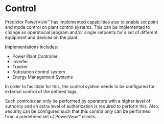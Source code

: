 # Control

Prediktor PowerView™ has implemented capabilities also to enable set point and mode control on plant control systems. This can be implemented to change an operational program and/or single setpoints for a set of different equipment and devices on the plant. 

Implementations includes:
-	Power Plant Controller 
-	Inverter
-	Tracker
-	Substation control system
-	Energy Management Systems 

In order to facilitate for this, the control system needs to be configured for external control of the defined tags. 

Such controls can only be performed by operators with a higher level of authority and an extra level of authorization is required to perform this. Also, security can be configured such that this control only can be performed from a predefined set of PowerView™ clients.
